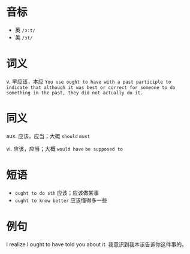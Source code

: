 # 音标

- 英 `/ɔːt/`
- 美 `/ɔt/`

# 词义

v. 早应该，本应
`You use ought to have with a past participle to indicate that although it was best or correct for someone to do something in the past, they did not actually do it.`

# 同义

aux. 应该，应当；大概
`should` `must`

vi. 应该，应当；大概
`would have` `be supposed to`

# 短语

- `ought to do sth` 应该；应该做某事
- `ought to know better` 应该懂得多一些

# 例句

I realize I ought to have told you about it.
我意识到我本该告诉你这件事的。


